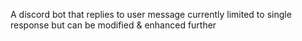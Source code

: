 A discord bot that replies to user message
currently limited to single response 
but can be modified & enhanced further